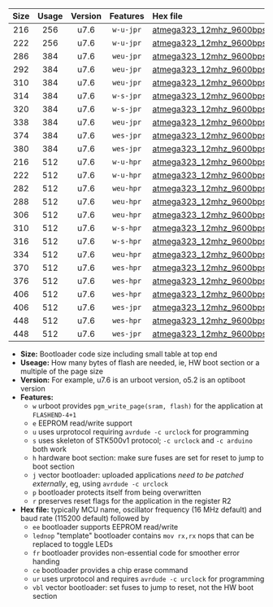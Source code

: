 |Size|Usage|Version|Features|Hex file|
|:-:|:-:|:-:|:-:|:--|
|216|256|u7.6|`w-u-jpr`|[atmega323_12mhz_9600bps_ur_vbl.hex](https://raw.githubusercontent.com/stefanrueger/urboot/main/atmega323_12mhz_9600bps_ur_vbl.hex)|
|222|256|u7.6|`w-u-jpr`|[atmega323_12mhz_9600bps_lednop_ur_vbl.hex](https://raw.githubusercontent.com/stefanrueger/urboot/main/atmega323_12mhz_9600bps_lednop_ur_vbl.hex)|
|286|384|u7.6|`weu-jpr`|[atmega323_12mhz_9600bps_ee_ur_vbl.hex](https://raw.githubusercontent.com/stefanrueger/urboot/main/atmega323_12mhz_9600bps_ee_ur_vbl.hex)|
|292|384|u7.6|`weu-jpr`|[atmega323_12mhz_9600bps_ee_lednop_ur_vbl.hex](https://raw.githubusercontent.com/stefanrueger/urboot/main/atmega323_12mhz_9600bps_ee_lednop_ur_vbl.hex)|
|310|384|u7.6|`weu-jpr`|[atmega323_12mhz_9600bps_ee_lednop_fr_ur_vbl.hex](https://raw.githubusercontent.com/stefanrueger/urboot/main/atmega323_12mhz_9600bps_ee_lednop_fr_ur_vbl.hex)|
|314|384|u7.6|`w-s-jpr`|[atmega323_12mhz_9600bps_vbl.hex](https://raw.githubusercontent.com/stefanrueger/urboot/main/atmega323_12mhz_9600bps_vbl.hex)|
|320|384|u7.6|`w-s-jpr`|[atmega323_12mhz_9600bps_lednop_vbl.hex](https://raw.githubusercontent.com/stefanrueger/urboot/main/atmega323_12mhz_9600bps_lednop_vbl.hex)|
|338|384|u7.6|`weu-jpr`|[atmega323_12mhz_9600bps_ee_lednop_fr_ce_ur_vbl.hex](https://raw.githubusercontent.com/stefanrueger/urboot/main/atmega323_12mhz_9600bps_ee_lednop_fr_ce_ur_vbl.hex)|
|374|384|u7.6|`wes-jpr`|[atmega323_12mhz_9600bps_ee_vbl.hex](https://raw.githubusercontent.com/stefanrueger/urboot/main/atmega323_12mhz_9600bps_ee_vbl.hex)|
|380|384|u7.6|`wes-jpr`|[atmega323_12mhz_9600bps_ee_lednop_vbl.hex](https://raw.githubusercontent.com/stefanrueger/urboot/main/atmega323_12mhz_9600bps_ee_lednop_vbl.hex)|
|216|512|u7.6|`w-u-hpr`|[atmega323_12mhz_9600bps_ur.hex](https://raw.githubusercontent.com/stefanrueger/urboot/main/atmega323_12mhz_9600bps_ur.hex)|
|222|512|u7.6|`w-u-hpr`|[atmega323_12mhz_9600bps_lednop_ur.hex](https://raw.githubusercontent.com/stefanrueger/urboot/main/atmega323_12mhz_9600bps_lednop_ur.hex)|
|282|512|u7.6|`weu-hpr`|[atmega323_12mhz_9600bps_ee_ur.hex](https://raw.githubusercontent.com/stefanrueger/urboot/main/atmega323_12mhz_9600bps_ee_ur.hex)|
|288|512|u7.6|`weu-hpr`|[atmega323_12mhz_9600bps_ee_lednop_ur.hex](https://raw.githubusercontent.com/stefanrueger/urboot/main/atmega323_12mhz_9600bps_ee_lednop_ur.hex)|
|306|512|u7.6|`weu-hpr`|[atmega323_12mhz_9600bps_ee_lednop_fr_ur.hex](https://raw.githubusercontent.com/stefanrueger/urboot/main/atmega323_12mhz_9600bps_ee_lednop_fr_ur.hex)|
|310|512|u7.6|`w-s-hpr`|[atmega323_12mhz_9600bps.hex](https://raw.githubusercontent.com/stefanrueger/urboot/main/atmega323_12mhz_9600bps.hex)|
|316|512|u7.6|`w-s-hpr`|[atmega323_12mhz_9600bps_lednop.hex](https://raw.githubusercontent.com/stefanrueger/urboot/main/atmega323_12mhz_9600bps_lednop.hex)|
|334|512|u7.6|`weu-hpr`|[atmega323_12mhz_9600bps_ee_lednop_fr_ce_ur.hex](https://raw.githubusercontent.com/stefanrueger/urboot/main/atmega323_12mhz_9600bps_ee_lednop_fr_ce_ur.hex)|
|370|512|u7.6|`wes-hpr`|[atmega323_12mhz_9600bps_ee.hex](https://raw.githubusercontent.com/stefanrueger/urboot/main/atmega323_12mhz_9600bps_ee.hex)|
|376|512|u7.6|`wes-hpr`|[atmega323_12mhz_9600bps_ee_lednop.hex](https://raw.githubusercontent.com/stefanrueger/urboot/main/atmega323_12mhz_9600bps_ee_lednop.hex)|
|406|512|u7.6|`wes-hpr`|[atmega323_12mhz_9600bps_ee_lednop_fr.hex](https://raw.githubusercontent.com/stefanrueger/urboot/main/atmega323_12mhz_9600bps_ee_lednop_fr.hex)|
|406|512|u7.6|`wes-jpr`|[atmega323_12mhz_9600bps_ee_lednop_fr_vbl.hex](https://raw.githubusercontent.com/stefanrueger/urboot/main/atmega323_12mhz_9600bps_ee_lednop_fr_vbl.hex)|
|448|512|u7.6|`wes-hpr`|[atmega323_12mhz_9600bps_ee_lednop_fr_ce.hex](https://raw.githubusercontent.com/stefanrueger/urboot/main/atmega323_12mhz_9600bps_ee_lednop_fr_ce.hex)|
|448|512|u7.6|`wes-jpr`|[atmega323_12mhz_9600bps_ee_lednop_fr_ce_vbl.hex](https://raw.githubusercontent.com/stefanrueger/urboot/main/atmega323_12mhz_9600bps_ee_lednop_fr_ce_vbl.hex)|

- **Size:** Bootloader code size including small table at top end
- **Useage:** How many bytes of flash are needed, ie, HW boot section or a multiple of the page size
- **Version:** For example, u7.6 is an urboot version, o5.2 is an optiboot version
- **Features:**
  + `w` urboot provides `pgm_write_page(sram, flash)` for the application at `FLASHEND-4+1`
  + `e` EEPROM read/write support
  + `u` uses urprotocol requiring `avrdude -c urclock` for programming
  + `s` uses skeleton of STK500v1 protocol; `-c urclock` and `-c arduino` both work
  + `h` hardware boot section: make sure fuses are set for reset to jump to boot section
  + `j` vector bootloader: uploaded applications *need to be patched externally*, eg, using `avrdude -c urclock`
  + `p` bootloader protects itself from being overwritten
  + `r` preserves reset flags for the application in the register R2
- **Hex file:** typically MCU name, oscillator frequency (16 MHz default) and baud rate (115200 default) followed by
  + `ee` bootloader supports EEPROM read/write
  + `lednop` "template" bootloader contains `mov rx,rx` nops that can be replaced to toggle LEDs
  + `fr` bootloader provides non-essential code for smoother error handing
  + `ce` bootloader provides a chip erase command
  + `ur` uses urprotocol and requires `avrdude -c urclock` for programming
  + `vbl` vector bootloader: set fuses to jump to reset, not the HW boot section
